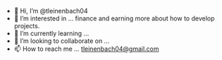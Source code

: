 - 👋 Hi, I’m @tleinenbach04
- 👀 I’m interested in ... finance and earning more about how to develop projects. 
- 🌱 I’m currently learning ...
- 💞️ I’m looking to collaborate on ...
- 📫 How to reach me ... tleinenbach04@gmail.com

<!---
tleinenbach04/tleinenbach04 is a ✨ special ✨ repository because its `README.md` (this file) appears on your GitHub profile.
You can click the Preview link to take a look at your changes.
--->
